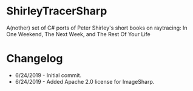 # ShirleyTracerSharp
A(nother) set of C# ports of Peter Shirley's short books on raytracing: In One Weekend, The Next Week, and The Rest Of Your Life

# Changelog

- 6/24/2019 - Initial commit.
- 6/24/2019 - Added Apache 2.0 license for ImageSharp.
